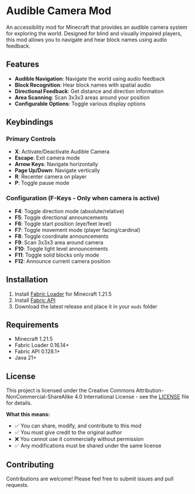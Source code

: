 # Audible Camera Mod

An accessibility mod for Minecraft that provides an audible camera system for exploring the world. Designed for blind and visually impaired players, this mod allows you to navigate and hear block names using audio feedback.

## Features

- **Audible Navigation**: Navigate the world using audio feedback
- **Block Recognition**: Hear block names with spatial audio
- **Directional Feedback**: Get distance and direction information
- **Area Scanning**: Scan 3x3x3 areas around your position
- **Configurable Options**: Toggle various display options

## Keybindings

### Primary Controls
- **X**: Activate/Deactivate Audible Camera
- **Escape**: Exit camera mode
- **Arrow Keys**: Navigate horizontally
- **Page Up/Down**: Navigate vertically
- **R**: Recenter camera on player
- **P**: Toggle pause mode

### Configuration (F-Keys - Only when camera is active)
- **F4**: Toggle direction mode (absolute/relative)
- **F5**: Toggle directional announcements
- **F6**: Toggle start position (eye/feet level)
- **F7**: Toggle movement mode (player facing/cardinal)
- **F8**: Toggle coordinate announcements
- **F9**: Scan 3x3x3 area around camera
- **F10**: Toggle light level announcements
- **F11**: Toggle solid blocks only mode
- **F12**: Announce current camera position

## Installation

1. Install [Fabric Loader](https://fabricmc.net/use/installer/) for Minecraft 1.21.5
2. Install [Fabric API](https://www.curseforge.com/minecraft/mc-mods/fabric-api)
3. Download the latest release and place it in your `mods` folder

## Requirements

- Minecraft 1.21.5
- Fabric Loader 0.16.14+
- Fabric API 0.128.1+
- Java 21+

## License

This project is licensed under the Creative Commons Attribution-NonCommercial-ShareAlike 4.0 International License - see the [LICENSE](LICENSE) file for details.

**What this means:**
- ✅ You can share, modify, and contribute to this mod
- ✅ You must give credit to the original author
- ❌ You cannot use it commercially without permission
- ✅ Any modifications must be shared under the same license

## Contributing

Contributions are welcome! Please feel free to submit issues and pull requests. 